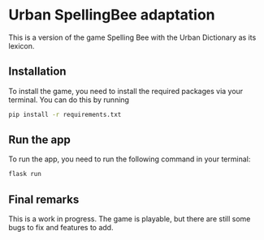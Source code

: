 # Urban SpellingBee adaptation

This is a version of the game Spelling Bee with the Urban Dictionary as its lexicon.

## Installation

To install the game, you need to install the required packages via your terminal. You can do this by running

```bash
pip install -r requirements.txt
```

## Run the app

To run the app, you need to run the following command in your terminal:

```bash
flask run
```

## Final remarks

This is a work in progress. The game is playable, but there are still some bugs to fix and features to add.
